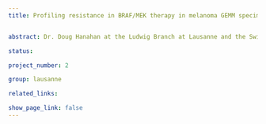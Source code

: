 ```yaml
---
title: Profiling resistance in BRAF/MEK therapy in melanoma GEMM specimens (Ludwig Branch at Lausanne)


abstract: Dr. Doug Hanahan at the Ludwig Branch at Lausanne and the Swiss Cancer Center Leman is leading a project to better understand determinants of therapeutic response in melanoma. These studies focus on genetically-engineered mouse models (GEMM) of melanoma and human samples from clinical trials. Melanomas carrying mutations in the BRAF kinases are initially responsive to treatment with BRAF/MEK inhibitors but resistance frequently arises both in human patients and mouse models.  In GEMMs resistance is driven by a specific modification in a transmembrane receptor. Understanding the mechanisms of resistance may provide new avenues for increasing the durability of response to existing therapies.

status: 

project_number: 2

group: lausanne

related_links:

show_page_link: false
---
```

